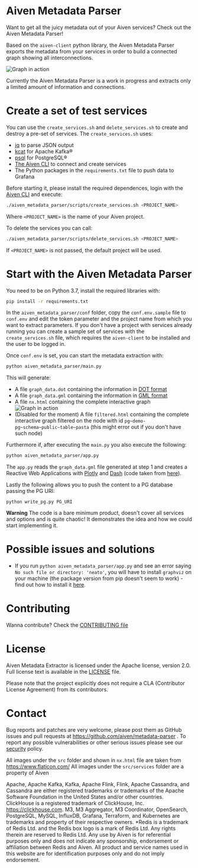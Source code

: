 Aiven Metadata Parser
========================

Want to get all the juicy metadata out of your Aiven services? Check out the Aiven Metadata Parser! 

Based on the `aiven-client` python library, the Aiven Metadata Parser exports the metadata from your services in order to build a connected graph showing all interconnections.

![Graph in action](img/graph.gif)

Currently the Aiven Metadata Parser is a work in progress and extracts only a limited amount of information and connections.

Create a set of test services
=============================

You can use the `create_services.sh` and `delete_services.sh` to create and destroy a pre-set of services.
The `create_services.sh` uses:

* [jq](https://stedolan.github.io/jq/) to parse JSON output
* [kcat](https://github.com/edenhill/kcat) for Apache Kafka®
* [psql](https://www.postgresql.org/docs/current/app-psql.html) for PostgreSQL®
* [The Aiven CLI](https://github.com/aiven/aiven-client) to connect and create services
* The Python packages in the `requirements.txt` file to push data to Grafana

Before starting it, please install the required dependences, login with the [Aiven CLI](https://github.com/aiven/aiven-client) and execute:

```bash
./aiven_metadata_parser/scripts/create_services.sh <PROJECT_NAME>
```

Where `<PROJECT_NAME>` is the name of your Aiven project.

To delete the services you can call:

```bash
./aiven_metadata_parser/scripts/delete_services.sh <PROJECT_NAME>
```

If `<PROJECT_NAME>` is not passed, the default project will be used.

Start with the Aiven Metadata Parser
=======================================

You need to be on Python 3.7, install the required libraries with:

```bash
pip install -r requirements.txt
```

In the `aiven_metadata_parser/conf` folder, copy the `conf.env.sample` file to `conf.env` and edit the token parameter and the project name from which you want to extract parameters.
If you don't have a project with services already running you can create a sample set of services with the `create_services.sh` file, which requires the `aiven-client` to be installed and the user to be logged in.

Once `conf.env` is set, you can start the metadata extraction with: 

```bash
python aiven_metadata_parser/main.py
```

This will generate:
* A file `graph_data.dot` containing the information in [DOT format](https://graphviz.org/doc/info/lang.html)
* A file `graph_data.gml` containing the information in [GML format](https://en.wikipedia.org/wiki/Geography_Markup_Language)
* A file `nx.html` containing the complete interactive graph
![Graph in action](img/graph.gif)
* (Disabled for the moment) A file `filtered.html` containing the complete interactive graph filtered on the node with id `pg~demo-pg~schema~public~table~pasta` (this might error out if you don't have such node)

Furthermore if, after executing the `main.py` you also execute the following:

```bash
python aiven_metadata_parser/app.py
```

The `app.py` reads the `graph_data.gml` file generated at step 1 and creates a Reactive Web Applications with [Plotly](https://plot.ly/python/) and [Dash](https://plot.ly/dash/) (code taken from [here](https://towardsdatascience.com/python-interactive-network-visualization-using-networkx-plotly-and-dash-e44749161ed7)).

Lastly the following allows you to push the content to a PG database passing the PG URI:

```
python write_pg.py PG_URI
```

**Warning** 
The code is a bare minimum product, doesn't cover all services and options and is quite chaotic! It demonstrates the idea and how we could start implementing it.

Possible issues and solutions
============

- If you run `python aiven_metadata_parser/app.py` and see an error saying `No such file or directory: 'neato'`, you will have to install `graphviz` on your machine (the package version from pip doesn't seem to work) - find out how to install it [here](https://graphviz.org/download/).

Contributing
============

Wanna contribute? Check the [CONTRIBUTING file](CONTRIBUTING.md)

License
============
Aiven Metadata Extractor is licensed under the Apache license, version 2.0. Full license text is available in the [LICENSE](LICENSE) file.

Please note that the project explicitly does not require a CLA (Contributor License Agreement) from its contributors.

Contact
============
Bug reports and patches are very welcome, please post them as GitHub issues and pull requests at https://github.com/aiven/metadata-parser . 
To report any possible vulnerabilities or other serious issues please see our [security](SECURITY.md) policy.

All images under the `src` folder and shown in `nx.html` file are taken from https://www.flaticon.com/
All images under the `src/services` folder are a property of Aiven


Apache, Apache Kafka, Kafka, Apache Flink, Flink, Apache Cassandra, and Cassandra are either registered trademarks or trademarks of the Apache Software Foundation in the United States and/or other countries. ClickHouse is a registered trademark of ClickHouse, Inc. https://clickhouse.com. M3, M3 Aggregator, M3 Coordinator, OpenSearch, PostgreSQL, MySQL, InfluxDB, Grafana, Terraform, and Kubernetes are trademarks and property of their respective owners. *Redis is a trademark of Redis Ltd. and the Redis box logo is a mark of Redis Ltd. Any rights therein are reserved to Redis Ltd. Any use by Aiven is for referential purposes only and does not indicate any sponsorship, endorsement or affiliation between Redis and Aiven.  All product and service names used in this website are for identification purposes only and do not imply endorsement.
